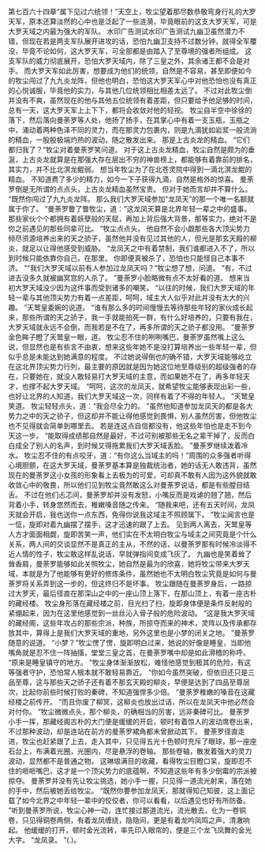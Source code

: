 第七百六十四章“属下见过六统领！”天空上，牧尘望着那尽数恭敬弯身行礼的大罗天军，原本还算淡然的心中也是泛起了一些涟漪，毕竟眼前的这支大罗天军，可是大罗天域之内最为强大的军队。
水印广告测试水印广告测试九幽卫虽然潜力不错，但现在若是两支军队展开进攻的话，恐怕九幽卫支持不过数分钟，就得全军覆没，毕竟不论如何，这大罗天军，可全部都是由踏入了至尊境的强者所组成。
这支军队的威力彻底展开，恐怕大罗天域内，除了三皇之外，其余诸王都不会是对手。
而大罗天军如此厉害，想要成为他们的统领，自然是不容易，甚至即便如今的牧尘闯过了九九炎龙阵，但他也明白，恐怕这大罗天军心中对他恐怕也没有真正的心悦诚服，毕竟他的实力，与其他几位统领相比相差太远了。
不过对此牧尘倒并没有不爽，虽然现在的他与其他五位统领有着差距，但只要给予他足够的时间，总有一天，这大罗天军上上下下，都将会收敛对他的轻视。
牧尘自半空中徐徐的落下，然后落向曼荼罗等人处，他扬了扬手，在其掌心中有着一支玉瓶，玉瓶之中，涌动着两种色泽不同的灵力，而在那灵力包裹内，则是九滴犹如岩浆一般流淌的精血，一股股极端灼热的波动，随之散发出来。
那是上古炎龙的精血。
“它们都归我了？”牧尘对着曼荼罗笑问道。
对于这上古炎龙精血，牧尘自然是颇为的垂涎，上古炎龙就算是在那强大存在层出不穷的神兽榜上，都能够有着靠前的排名，其实力，并不比北溟龙鲲弱。
想当年牧尘为了在北苍灵院中得到一滴北溟龙鲲的精血。
不知道费了多少的精力，如今一下子获得九滴，自然是格外的惊喜。
曼荼罗倒是无所谓的点点头，上古炎龙精血虽然宝贵。
但对于她而言却并不算什么。
“既然你闯过了九九炎龙阵。
那么我们大罗天域参加“龙凤天”的那一个唯一名额就属于你了。
”曼荼罗瞥了瞥牧尘，道：“这龙凤天算是北界年轻一辈之中的盛事。
那些家伙个个都拥有着妖孽般的天赋，再加上背后强大背景，那等实力，绝对不是你之前遇见的那些同辈可比。
”牧尘点点头。
他自然不会小觑那些各大顶尖势力倾尽资源培养出来的天之骄子，虽然他并没有见过其他的人，但光是那玄天殿的柳炎，就足以让得他感受到威胁。
“龙凤天之中有着禁制，我们谁都进入不了，所以到时候只能依靠你自己，在那里。
你即便真被杀了，恐怕也只能怪自己本事不济。
”“我们大罗天域以前有人参加过龙凤天吗？”牧尘想了想，问道。
“有，不过进去没多久就被幽冥宫的人杀了。
”曼荼罗小脸略微有点不太好看的道。
想来当初大罗天域没少因为这件事而受到诸多的嘲笑。
“以往的时候，我们大罗天域的年轻一辈与其他顶尖势力有着一点差距，呵呵，域主大人似乎对此并没有太大的兴趣。
”天鹫皇委婉的说道。
“谁有那么多的时间慢慢去等待那些年轻的家伙成长起来，那些所谓的天之骄子，我一手就能拍死一群，有什么好培养的，只要有我在，大罗天域就永远不会倒，而我若是不在了，再多所谓的天之骄子都没用。
”曼荼罗金色眸子瞪了天鹫皇一眼，道。
牧尘忍不住的咧咧嘴巴，曼荼罗虽然嘴上这么说，但显然也是有些言不由衷，想来这些年她不是没打算培养出一些年轻一辈，但似乎总是未能达到她满意的程度。
不过她说得倒也的确不错，大罗天域能够屹立在这北界顶尖势力行列，最主要的原因就是因为她这位地至尊级别的超级强者的存在，只要她在，就没人敢轻易打大罗天域的主意，而如果她不在了，再多年轻天才，也撑不起大罗天域。
“呵呵，这次的龙凤天，就希望牧尘能够表现出彩一些，也好让北界的人知道，我们大罗天域这一次，同样有着了不得的年轻人。
”天鹫皇笑道。
牧尘轻轻点头，道：“我会尽全力的。
”虽然他知道参加龙凤天的都是各大势力之中的天之骄子，但这却并不能让得他感觉到畏惧，别人虽然厉害，但他牧尘也不见得就会简单到哪里去。
若是连这点自信都没有，他这些年怕也是走不到今天这一步。
“能取得成绩那自然是最好，不过可别被那些无名之辈干掉了，反而白白成全了别人的名声，到时候又得拖累我们大罗天域丢脸。
”曼荼罗继续泼着冷水。
牧尘忍不住的有点咬牙，道：“有你这么当域主的吗！”周围的众多强者听得心境胆颤，在这大罗天域，曼荼罗基本算是独裁统治者，她的话无人敢违背，虽然现在的曼荼罗这小女孩的形象看上去极为的可爱，可却真不敢有人因为这外貌就敢收敛心中的敬畏，所以他们见到牧尘竟然敢这么对曼荼罗说话，都是有些膛目结舌。
不过在他们忐忑间，曼荼罗却并没有发怒，小嘴反而是戏谑的翘了翘，然后背着小手，转身悠然而去，稚嫩嗓音随之传来。
“随我来吧，还有五天时间，龙凤天就会开启，我也送你一点东西，免得你说我这域主不照顾属下。
”牧尘闻言也是一怔，旋即对着九幽摆了摆手，这才迅速的跟了上去。
见到两人离去，天鹫皇等人方才面面相觑，旋即苦笑一声，他们实在不太明白牧尘与域主之间究竟是个什么关系，两人间的交谈显然不是真正的主从，不然的话，以曼荼罗那有时候冷淡得不近人情的性子，牧尘敢这样乱说话，早就弹指间变成飞灰了。
九幽也是笑着耸了耸香肩，曼荼罗能够如此关照牧尘，她自然是最为的欣喜，她将牧尘带来大罗天域，本就是为了他能够有更好的修炼条件，虽然她也不太明白牧尘究竟是如何与曼荼罗将关系弄到这一步的，但这终归不是坏事。
牧尘跟随在曼荼罗身后，一路掠过大罗天，最后径直在那深山之中的一座山顶上落下，在那山顶上，有着一座古朴的藏经楼。
牧尘身形落在藏经楼之前，目光扫了扫，旋即身体便是条件反射般的紧绷起来，因为在这里他感觉到一丝丝沁入骨子般的危险波动。
“这是我大罗天域的藏经阁，这些年攻占的那些宗派，种族，所掠夺而来的神术，灵阵以及传承都存放其中，算得上是我们大罗天域的重地，另外这里也是小梦的闭关之地。
”曼荼罗随意的说道。
“小梦？”牧尘愣了愣，旋即明白过来，她说的好像是睡皇，当即他嘴角就是忍不住一阵抽搐，堂堂三皇之首，在曼荼罗嘴中却是如此滑稽的称呼。
“原来是睡皇镇守的地方。
”牧尘身体渐渐放松，难怪他感觉到极其的危险，有这等强者守护，恐怕常人根本就不敢轻易靠近。
“你如今虽然突破，但依旧还只是三品至尊，这与那些天之骄子还有着不那玄天殿的柳炎，早便是达到了四品至尊层次，比起你前些时候打败的秦碑，不知道强悍多少倍。
”曼荼罗稚嫩的嗓音在这藏经楼之前传开。
“而且你废了柳冥，这柳炎也放出过话，所以在龙凤天中他必然会对付你。
”牧尘微微点头，那个柳炎，的确相当的厉害，远非秦碑可比。
曼荼罗小手一挥，那藏经阁古朴的大门便是缓缓的开启，顿时有着惊人的波动席卷出来，不过那种波动，却是连站在前方的曼荼罗裙角都未曾掀动其下。
曼荼罗径直走进，牧尘也赶紧跟了上去，走入其中，只见得五光十色顿时充斥了眼球，那一座座石台上，布满着光圈，光圈内，尽是悬浮的卷轴。
那些卷轴，散发着强大的灵力波动，显然都不是普通之物。
这琳琅满目的收藏，看得牧尘目瞪口呆，旋即忍不住的咂咂嘴巴，这才是一个顶尖势力的底蕴啊，不知道这些年有多少倒霉的宗派被掠夺。
曼荼罗并没有先让牧尘挑选，她小手一握，只见得一道流光射来，落在她的手中，然后被她丢给牧尘。
“既然你要参加龙凤天，那就得知己知彼，这上面记载了如今北界之中年轻一辈中的佼佼者，你可以看看，以后遇见也好有所防备。
”听到曼荼罗所说，牧尘心神一动，连忙接过那道流光，流光散去，化为一卷铜卷，只见得铜卷两侧，有着龙凤缠绕，隐隐间，更是有着龙吟凤鸣之声，清澈响起。
他缓缓的打开，顿时金光流转，率先印入眼帘的，便是三个龙飞凤舞的金光大字。
“龙凤录。
”(.)。
